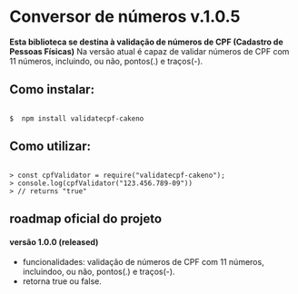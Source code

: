 # Conversor de números v.1.0.5

**Esta biblioteca se destina à validação de números de CPF (Cadastro de Pessoas Físicas)**
Na versão atual é capaz de validar números de CPF com 11 números, incluindo, ou não, pontos(.) e traços(-).

## Como instalar:

```shell

$  npm install validatecpf-cakeno

```

## Como utilizar:

```node

> const cpfValidator = require("validatecpf-cakeno");
> console.log(cpfValidator("123.456.789-09"))
> // returns "true"

```

## roadmap oficial do projeto

#### versão 1.0.0 (released)
- funcionalidades: validação de números de CPF com 11 números, incluindoo, ou não, pontos(.) e traços(-).
- retorna true ou false.
